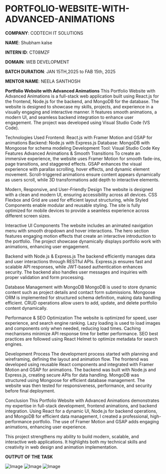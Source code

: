 # PORTFOLIO-WEBSITE-WITH-ADVANCED-ANIMATIONS
**COMPANY**: CODTECH IT SOLUTIONS

**NAME**: Shubham kalse

**INTERN ID**: CT08MZF

**DOMAIN**: WEB DEVELOPMENT

**BATCH DURATION**: JAN 15TH,2025 to FAB 15th, 2025

**MENTOR NAME**: NEELA SANTHOSH

**Portfolio Website with Advanced Animations**
This Portfolio Website with Advanced Animations is a full-stack web application built using React.js for the frontend, Node.js for the backend, and MongoDB for the database. The website is designed to showcase my skills, projects, and experience in a visually engaging and interactive manner. It features smooth animations, a modern UI, and seamless backend integration to enhance user engagement. The project was developed using Visual Studio Code (VS Code).

Technologies Used
Frontend: React.js with Framer Motion and GSAP for animations
Backend: Node.js with Express.js
Database: MongoDB with Mongoose for schema modeling
Development Tool: Visual Studio Code
Key Features
Advanced Animations & Smooth Transitions
To create an immersive experience, the website uses Framer Motion for smooth fade-ins, page transitions, and staggered effects. GSAP enhances the visual experience with parallax scrolling, hover effects, and dynamic element movement. Scroll-triggered animations ensure content appears dynamically as users scroll, while 3D transformations add depth to interactive elements.

Modern, Responsive, and User-Friendly Design
The website is designed with a clean and modern UI, ensuring accessibility across all devices. CSS Flexbox and Grid are used for efficient layout structuring, while Styled Components enable modular and reusable styling. The site is fully optimized for mobile devices to provide a seamless experience across different screen sizes.

Interactive UI Components
The website includes an animated navigation menu with smooth dropdown and hover interactions. The hero section features engaging motion effects that create an interactive introduction to the portfolio. The project showcase dynamically displays portfolio work with animations, enhancing user engagement.

Backend with Node.js & Express.js
The backend efficiently manages data and user interactions through RESTful APIs. Express.js ensures fast and scalable API responses, while JWT-based authentication enhances security. The backend also handles user messages and inquiries with proper validation and form processing.

Database Management with MongoDB
MongoDB is used to store dynamic content such as project details and contact form submissions. Mongoose ORM is implemented for structured schema definition, making data handling efficient. CRUD operations allow users to add, update, and delete portfolio content dynamically.

Performance & SEO Optimization
The website is optimized for speed, user experience, and search engine ranking. Lazy loading is used to load images and components only when needed, reducing load times. Caching mechanisms minimize API response time for better performance. SEO best practices are followed using React Helmet to optimize metadata for search engines.

Development Process
The development process started with planning and wireframing, defining the layout and animation flow. The frontend was developed using reusable React components and integrated with Framer Motion and GSAP for animations. The backend was built with Node.js and Express.js, creating secure APIs for data handling. MongoDB was structured using Mongoose for efficient database management. The website was then tested for responsiveness, performance, and security before final deployment.

Conclusion
This Portfolio Website with Advanced Animations demonstrates my expertise in full-stack development, frontend animations, and backend integration. Using React for a dynamic UI, Node.js for backend operations, and MongoDB for efficient data management, I created a professional, high-performance portfolio. The use of Framer Motion and GSAP adds engaging animations, enhancing user experience.

This project strengthens my ability to build modern, scalable, and interactive web applications. It highlights both my technical skills and creativity in web design and animation implementation.

**OUTPUT OF THE TASK**

![Image](https://github.com/user-attachments/assets/a84fef3f-2e02-4baf-a74f-4004dd77e3fe)
![Image](https://github.com/user-attachments/assets/7e528749-2985-49b7-b986-611a6acb389a)
![Image](https://github.com/user-attachments/assets/4f0a4400-9bb4-437d-93ad-d6ed9a91af6f)
